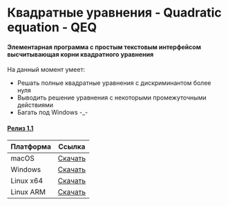 # Квадратные уравнения - Quadratic equation - QEQ
#### Элементарная программа с простым текстовым интерфейсом высчитывающая корни квадратного уравнения  
На данный момент умеет:
+ Решать полные квадратные уравнения с дискриминантом более нуля  
+ Выводить решение уравнения с некоторыми промежуточными действиями  
+ Багать под Windows -_-  
  
#### [Релиз 1.1](https://github.com/BassmanOff/Quadratic_equation_C_RUS/releases)
|Платформа|Ссылка|
| ------- | ---- |
|macOS|[Скачать](https://github.com/BassmanOff/Quadratic_equation-QEQ-C_RUS/releases/download/1.1/BMC_QEQ_macOS.zip)|
|Windows|[Скачать](https://github.com/BassmanOff/Quadratic_equation-QEQ-C_RUS/releases/download/1.1/BMC_QEQ_WINx64.exe)|
|Linux x64|[Скачать](https://github.com/BassmanOff/Quadratic_equation-QEQ-C_RUS/releases/download/1.1/BMC_QEQ_Linux.tar.xz)|
|Linux ARM|[Скачать](https://github.com/BassmanOff/Quadratic_equation-QEQ-C_RUS/releases/download/1.1/BMC_QEQ_Linux_ARM32.tar.xz)|
